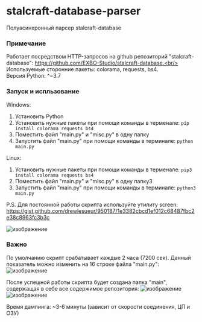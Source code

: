 # stalcraft-database-parser
Полуасинхронный парсер stalcraft-database

### Примечание
Работает посредством HTTP-запросов на github репозиторий "stalcraft-database":  https://github.com/EXBO-Studio/stalcraft-database.<br/>
Используемые сторонние пакеты: colorama, requests, bs4.<br/>
Версия Python: ^=3.7<br/>

### Запуск и испльзование
Windows:
1. Установить Python
2. Установить нужные пакеты при помощи команды в терменале: ```pip install colorama requests bs4```
3. Поместить файл "main.py" и "misc.py" в одну папку
4. Запустить файл "main.py" при помощи команды в терминале: ```python main.py```

Linux:
1. Установить нужные пакеты при помощи команды в терменале: ```pip3 install colorama requests bs4```
2. Поместить файл "main.py" и "misc.py" в одну папку3
3. Запустить файл "main.py" при помощи команды в терминале: ```python3 main.py```

P.S. Для постоянной работы скрипта используйте утилиту screen:</br>
https://gist.github.com/drewlesueur/950187/1e3382cbcd1ef012c68487fbc2e38c8963fc3b3c

![изображение](https://user-images.githubusercontent.com/83385888/213999777-632a20da-b408-4708-b097-1b535a8b02b1.png)

### Важно
По умолчанию скрипт срабатывает каждые 2 часа (7200 сек). Данный показатель можно изменить на 16 строке файла "main.py":
![изображение](https://user-images.githubusercontent.com/83385888/214000182-3164521f-abf2-408e-8a45-7d8d59af806f.png)

После успешной работы скрипта будет создана папка "main", содержащая в себе все содержимое репозитория:
![изображение](https://user-images.githubusercontent.com/83385888/214000546-3c68f1e1-4845-4180-9e9e-943cd2438eb0.png)
![изображение](https://user-images.githubusercontent.com/83385888/214000589-3e6e5b3a-50ad-4283-969f-7464ee64fae1.png)

Время дампинга: ~3-6 минуты (зависит от скорости соединения, ЦП и ОЗУ)

